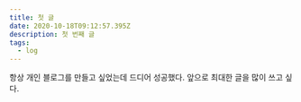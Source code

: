 ```yaml
---
title: 첫 글
date: 2020-10-18T09:12:57.395Z
description: 첫 번째 글
tags:
  - log
---
```


항상 개인 블로그를 만들고 싶었는데 드디어 성공했다. 앞으로 최대한 글을 많이 쓰고 싶다.
